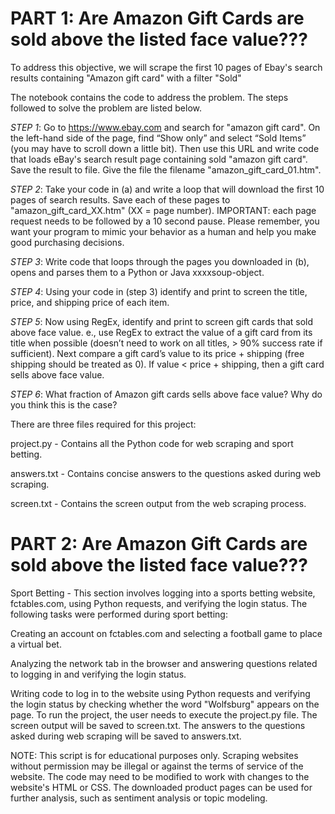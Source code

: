 # **PART 1: Are Amazon Gift Cards are sold above the listed face value???**

To address this objective, we will scrape the first 10 pages of Ebay's search results containing "Amazon gift card" with a filter "Sold"

The notebook contains the code to address the problem. The steps followed to solve the problem are listed below.

  *STEP 1*: Go to https://www.ebay.com and search for "amazon gift card". On the left-hand side of the page, find “Show only” and select “Sold Items” (you may have to scroll down a little bit). Then use this URL and write code that loads eBay's search result page containing sold "amazon gift card". Save the result to file. Give the file the filename "amazon_gift_card_01.htm".

  *STEP 2*: Take your code in (a) and write a loop that will download the first 10 pages of search results. Save each of these pages to "amazon_gift_card_XX.htm" (XX = page number). IMPORTANT: each page request needs to be followed by a 10 second pause.  Please remember, you want your program to mimic your behavior as a human and help you make good purchasing decisions.

  *STEP 3*: Write code that loops through the pages you downloaded in (b), opens and parses them to a Python or Java xxxxsoup-object.

  *STEP 4*: Using your code in (step 3) identify and print to screen the title, price, and shipping price of each item.

  *STEP 5*: Now using RegEx, identify and print to screen gift cards that sold above face value. e., use RegEx to extract the value of a gift card from its title when possible (doesn’t need to work on all titles, > 90% success rate if sufficient). Next compare a gift card’s value to its price + shipping (free shipping should be treated as 0).  If value < price + shipping, then a gift card sells above face value.

  *STEP 6*: What fraction of Amazon gift cards sells above face value? Why do you think this is the case?
  
  
There are three files required for this project:

project.py - Contains all the Python code for web scraping and sport betting.

answers.txt - Contains concise answers to the questions asked during web scraping.

screen.txt - Contains the screen output from the web scraping process.





# **PART 2: Are Amazon Gift Cards are sold above the listed face value???**

Sport Betting - This section involves logging into a sports betting website, fctables.com, using Python requests, and verifying the login status. The following tasks were performed during sport betting:

Creating an account on fctables.com and selecting a football game to place a virtual bet.

Analyzing the network tab in the browser and answering questions related to logging in and verifying the login status.

Writing code to log in to the website using Python requests and verifying the login status by checking whether the word "Wolfsburg" appears on the page. To run the project, the user needs to execute the project.py file. The screen output will be saved to screen.txt. The answers to the questions asked during web scraping will be saved to answers.txt.


NOTE: This script is for educational purposes only. Scraping websites without permission may be illegal or against the terms of service of the website. The code may need to be modified to work with changes to the website's HTML or CSS. The downloaded product pages can be used for further analysis, such as sentiment analysis or topic modeling.
